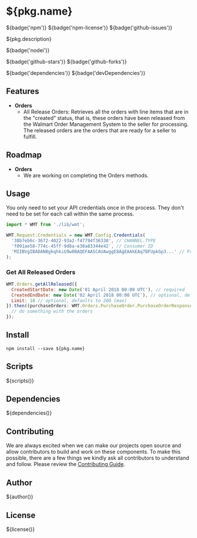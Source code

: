 # ${pkg.name}

${badge('npm')} ${badge('npm-license')} ${badge('github-issues')}

${pkg.description}

${badge('nodei')}

${badge('github-stars')}
${badge('github-forks')}

${badge('dependencies')}
${badge('devDependencies')}

## Features

- **Orders**
  - All Release Orders: Retrieves all the orders with line items that are in the "created" status, that is, these orders have been released from the Walmart Order Management System to the seller for processing. The released orders are the orders that are ready for a seller to fulfill.

## Roadmap

- **Orders**
  - We are working on completing the Orders methods.

## Usage

You only need to set your API credentials once in the process. They don't need to be
set for each call within the same process.

```javascript
import * WMT from './lib/wmt';

WMT.Request.Credentials = new WMT.Config.Credentials(
  '38b7eb6c-3672-4022-93a2-f47794f36338', // CHANNEL.TYPE
  'f091ae58-774c-45ff-9d8a-e30a83344e42', // Consumer ID
  'MIIBVgIBADANBgkqhkiG9w0BAQEFAASCAUAwggE8AgEAAkEAq7BFUpkGp3...' // Private Key
);
```

### Get All Released Orders

```javascript
WMT.Orders.getAllReleased({
  CreatedStartDate: new Date('01 April 2018 00:00 UTC'), // required
  CreatedEndDate: new Date('02 April 2018 00:00 UTC'), // optional, defaults to current time
  Limit: 10 // optional, defaults to 200 (max)
}).then((purchaseOrders: WMT.Orders.PurchaseOrder.PurchaseOrderResponse) => {
  // do something with the orders
});
```

## Install

`npm install --save ${pkg.name}`

## Scripts

${scripts()}

## Dependencies

${dependencies()}

## Contributing

We are always excited when we can make our projects open source and allow contributors to build and work on these components. To make this possible, there are a few things we kindly ask all contributors to understand and follow. Please review the [Contributing Guide](https://www.makanal.eu/contributors/).

## Author

${author()}

## License

${license()}
